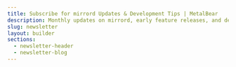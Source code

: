 ```yaml
---
title: Subscribe for mirrord Updates & Development Tips | MetalBear
description: Monthly updates on mirrord, early feature releases, and developer experience tips. Read our Newesletter for hands-on tutorials, best practices, and technical insights.
slug: newsletter
layout: builder
sections:
  - newsletter-header
  - newsletter-blog
---
```

